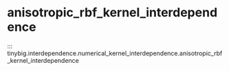 # anisotropic_rbf_kernel_interdependence

::: tinybig.interdependence.numerical_kernel_interdependence.anisotropic_rbf_kernel_interdependence